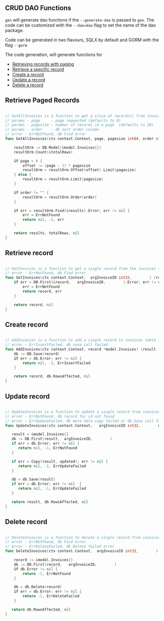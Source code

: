 [comment]: <> (This is a generated file please edit source in ./templates)
[comment]: <> (All modification will be lost, you have been warned)
[comment]: <> ()

## CRUD DAO Functions
`gen` will generate dao functions if the `--generate-dao` is passed to `gen`. The code can be customized with the `--dao=dao` flag to set the name of the dao package.

Code can be generated in two flavours, SQLX by default and GORM with the flag `--gorm`


The code generation, will generate functions for
- [Retrieving records with paging](#Retrieve-Paged-Records)
- [Retrieve a specific record](#Retrieve-record)
- [Create a record](#Create-record)
- [Update a record](#Update-record)
- [Delete a record](#Delete-record)

## Retrieve Paged Records
```go

// GetAllInvoices is a function to get a slice of record(s) from invoices table in the main database
// params - page     - page requested (defaults to 0)
// params - pagesize - number of records in a page  (defaults to 20)
// params - order    - db sort order column
// error - ErrNotFound, db Find error
func GetAllInvoices(ctx context.Context, page, pagesize int64, order string) (results []*model.Invoices, totalRows int, err error) {

	resultOrm := DB.Model(&model.Invoices{})
    resultOrm.Count(&totalRows)

	if page > 0 {
		offset := (page - 1) * pagesize
		resultOrm = resultOrm.Offset(offset).Limit(pagesize)
	} else {
		resultOrm = resultOrm.Limit(pagesize)
    }

	if order != "" {
		resultOrm = resultOrm.Order(order)
	}

	if err = resultOrm.Find(&results).Error; err != nil {
	    err = ErrNotFound
		return nil, -1, err
	}

	return results, totalRows, nil
}

```

## Retrieve record
```go

// GetInvoices is a function to get a single record from the invoices table in the main database
// error - ErrNotFound, db Find error
func GetInvoices(ctx context.Context,  argInvoiceID int32,        ) (record *model.Invoices, err error) {
	if err = DB.First(&record,   argInvoiceID,        ).Error; err != nil {
	    err = ErrNotFound
		return record, err
	}

	return record, nil
}

```

## Create record
```go

// AddInvoices is a function to add a single record to invoices table in the main database
// error - ErrInsertFailed, db save call failed
func AddInvoices(ctx context.Context, record *model.Invoices) (result *model.Invoices, RowsAffected int64, err error) {
    db := DB.Save(record)
	if err = db.Error; err != nil {
	    return nil, -1, ErrInsertFailed
	}

	return record, db.RowsAffected, nil
}

```

## Update record
```go

// UpdateInvoices is a function to update a single record from invoices table in the main database
// error - ErrNotFound, db record for id not found
// error - ErrUpdateFailed, db meta data copy failed or db.Save call failed
func UpdateInvoices(ctx context.Context,   argInvoiceID int32,        updated *model.Invoices) (result *model.Invoices, RowsAffected int64, err error) {

   result = &model.Invoices{}
   db := DB.First(result,  argInvoiceID,        )
   if err = db.Error; err != nil {
      return nil, -1, ErrNotFound
   }

   if err = Copy(result, updated); err != nil {
      return nil, -1, ErrUpdateFailed
   }

   db = db.Save(result)
   if err = db.Error; err != nil  {
      return nil, -1, ErrUpdateFailed
   }

   return result, db.RowsAffected, nil
}

```

## Delete record
```go

// DeleteInvoices is a function to delete a single record from invoices table in the main database
// error - ErrNotFound, db Find error
// error - ErrDeleteFailed, db Delete failed error
func DeleteInvoices(ctx context.Context,  argInvoiceID int32,        ) (rowsAffected int64, err error) {

    record := &model.Invoices{}
    db := DB.First(record,   argInvoiceID,        )
    if db.Error != nil {
        return -1, ErrNotFound
    }

    db = db.Delete(record)
    if err = db.Error; err != nil {
        return -1, ErrDeleteFailed
    }

   return db.RowsAffected, nil
}

```
